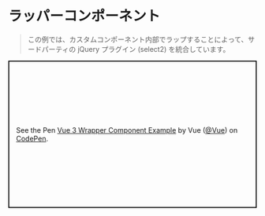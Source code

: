 # ラッパーコンポーネント

> この例では、カスタムコンポーネント内部でラップすることによって、サードパーティの jQuery プラグイン (select2) を統合しています。

<p class="codepen" data-height="300" data-theme-id="39028" data-default-tab="js,result" data-user="Vue" data-slug-hash="eYZpwOB" data-preview="true" data-editable="true" style="height: 300px; box-sizing: border-box; display: flex; align-items: center; justify-content: center; border: 2px solid; margin: 1em 0; padding: 1em;" data-pen-title="Vue 3 Wrapper Component Example">
  <span>See the Pen <a href="https://codepen.io/team/Vue/pen/eYZpwOB">
  Vue 3 Wrapper Component Example</a> by Vue (<a href="https://codepen.io/Vue">@Vue</a>)
  on <a href="https://codepen.io">CodePen</a>.</span>
</p>
<script async src="https://static.codepen.io/assets/embed/ei.js"></script>
